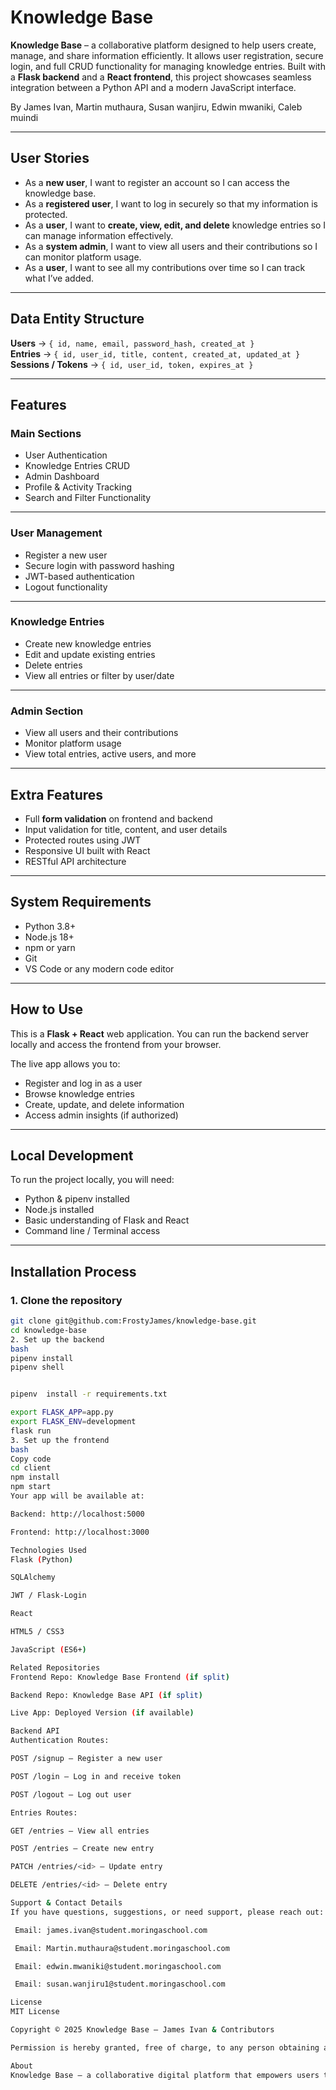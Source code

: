 # Knowledge Base

**Knowledge Base** – a collaborative platform designed to help users create, manage, and share information efficiently. It allows user registration, secure login, and full CRUD functionality for managing knowledge entries. Built with a **Flask backend** and a **React frontend**, this project showcases seamless integration between a Python API and a modern JavaScript interface.

By James Ivan, Martin muthaura, Susan wanjiru, Edwin mwaniki, Caleb muindi

---

## User Stories

- As a **new user**, I want to register an account so I can access the knowledge base.
- As a **registered user**, I want to log in securely so that my information is protected.
- As a **user**, I want to **create, view, edit, and delete** knowledge entries so I can manage information effectively.
- As a **system admin**, I want to view all users and their contributions so I can monitor platform usage.
- As a **user**, I want to see all my contributions over time so I can track what I’ve added.

---

## Data Entity Structure

**Users** → `{ id, name, email, password_hash, created_at }`  
**Entries** → `{ id, user_id, title, content, created_at, updated_at }`  
**Sessions / Tokens** → `{ id, user_id, token, expires_at }`

---

## Features

###  Main Sections

- User Authentication  
- Knowledge Entries CRUD  
- Admin Dashboard  
- Profile & Activity Tracking  
- Search and Filter Functionality  

---

###  User Management

- Register a new user  
- Secure login with password hashing  
- JWT-based authentication  
- Logout functionality  

---

### Knowledge Entries

- Create new knowledge entries  
- Edit and update existing entries  
- Delete entries  
- View all entries or filter by user/date  

---

###  Admin Section

- View all users and their contributions  
- Monitor platform usage  
- View total entries, active users, and more

---

## Extra Features

- Full **form validation** on frontend and backend  
- Input validation for title, content, and user details  
- Protected routes using JWT  
- Responsive UI built with React  
- RESTful API architecture  

---

## System Requirements

- Python 3.8+  
- Node.js 18+  
- npm or yarn  
- Git  
- VS Code or any modern code editor  

---

## How to Use

This is a **Flask + React** web application. You can run the backend server locally and access the frontend from your browser.

The live app allows you to:

- Register and log in as a user  
- Browse knowledge entries  
- Create, update, and delete information  
- Access admin insights (if authorized)  

---

## Local Development

To run the project locally, you will need:

- Python & pipenv installed  
- Node.js installed  
- Basic understanding of Flask and React  
- Command line / Terminal access

---

## Installation Process

### 1. Clone the repository
```bash
git clone git@github.com:FrostyJames/knowledge-base.git
cd knowledge-base
2. Set up the backend
bash
pipenv install 
pipenv shell


pipenv  install -r requirements.txt

export FLASK_APP=app.py
export FLASK_ENV=development
flask run
3. Set up the frontend
bash
Copy code
cd client
npm install
npm start
Your app will be available at:

Backend: http://localhost:5000

Frontend: http://localhost:3000

Technologies Used
Flask (Python)

SQLAlchemy

JWT / Flask-Login

React

HTML5 / CSS3

JavaScript (ES6+)

Related Repositories
Frontend Repo: Knowledge Base Frontend (if split)

Backend Repo: Knowledge Base API (if split)

Live App: Deployed Version (if available)

Backend API
Authentication Routes:

POST /signup – Register a new user

POST /login – Log in and receive token

POST /logout – Log out user

Entries Routes:

GET /entries – View all entries

POST /entries – Create new entry

PATCH /entries/<id> – Update entry

DELETE /entries/<id> – Delete entry

Support & Contact Details
If you have questions, suggestions, or need support, please reach out:

 Email: james.ivan@student.moringaschool.com

 Email: Martin.muthaura@student.moringaschool.com

 Email: edwin.mwaniki@student.moringaschool.com

 Email: susan.wanjiru1@student.moringaschool.com

License
MIT License

Copyright © 2025 Knowledge Base — James Ivan & Contributors

Permission is hereby granted, free of charge, to any person obtaining a copy of this software and associated documentation files (the "Software"), to deal in the Software without restriction, including without limitation the rights to use, copy, modify, merge, publish, distribute, sublicense, and/or sell copies of the Software, and to permit persons to whom the Software is furnished to do so, subject to the following conditions:

About
Knowledge Base – a collaborative digital platform that empowers users to create, manage, and share information efficiently. Built with Flask, React, SQLAlchemy, and JWT authentication, this project demonstrates full-stack development best practices.